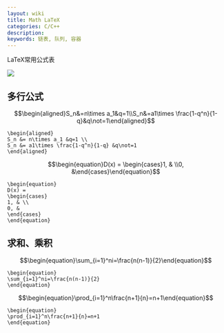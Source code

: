 ```yaml
---
layout: wiki
title: Math LaTeX
categories: C/C++
description: 
keywords: 链表, 队列, 容器
---
```


LaTeX常用公式表

<script type="text/javascript" async
  src="https://lib.baomitu.com/mathjax/2.7.5/MathJax.js?config=TeX-MML-AM_CHTML">
</script>

![](https://alienx.oss-cn-shenzhen.aliyuncs.com/images/ALGO/M7.png)

## 多行公式

$$\begin{aligned}S_n&=n\times a_1&q=1\\S_n&=a1\times \frac{1-q^n}{1-q}&q\not=1\end{aligned}$$

```
\begin{aligned}
S_n &= n\times a_1 &q=1 \\
S_n &= a1\times \frac{1-q^n}{1-q} &q\not=1
\end{aligned}
```

$$\begin{equation}D(x) = \begin{cases}1, & \\0, &\end{cases}\end{equation}$$

```
\begin{equation}
D(x) = 
\begin{cases}
1, & \\
0, &
\end{cases}
\end{equation}
```

## 求和、乘积

$$\begin{equation}\sum_{i=1}^ni=\frac{n(n-1)}{2}\end{equation}$$

```
\begin{equation}
\sum_{i=1}^ni=\frac{n(n-1)}{2}
\end{equation}
```

$$\begin{equation}\prod_{i=1}^n\frac{n+1}{n}=n+1\end{equation}$$

```
\begin{equation}
\prod_{i=1}^n\frac{n+1}{n}=n+1
\end{equation}
```


